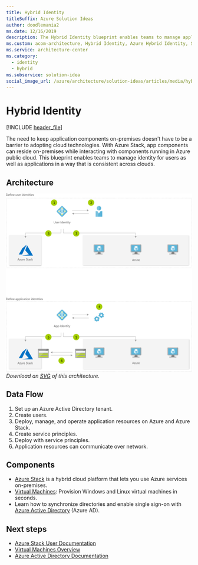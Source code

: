```yaml
---
title: Hybrid Identity
titleSuffix: Azure Solution Ideas
author: doodlemania2
ms.date: 12/16/2019
description: The Hybrid Identity blueprint enables teams to manage applications and user identity consistently across clouds with the utilization of Azure Stack
ms.custom: acom-architecture, Hybrid Identity, Azure Hybrid Identity, Service Principles, Azure Active Directory, Azure Active Directory Tenant, interactive-diagram, hybrid-infrastructure, 'https://azure.microsoft.com/solutions/architecture/hybrid-identity/'
ms.service: architecture-center
ms.category:
  - identity
  - hybrid
ms.subservice: solution-idea
social_image_url: /azure/architecture/solution-ideas/articles/media/hybrid-identity.png
---
```


# Hybrid Identity

[!INCLUDE [header_file](../../../includes/sol-idea-header.md)]

The need to keep application components on-premises doesn't have to be a barrier to adopting cloud technologies. With Azure Stack, app components can reside on-premises while interacting with components running in Azure public cloud. This blueprint enables teams to manage identity for users as well as applications in a way that is consistent across clouds.

## Architecture

![Architecture diagram](../media/hybrid-identity.png)
*Download an [SVG](../media/hybrid-identity.svg) of this architecture.*

## Data Flow

1. Set up an Azure Active Directory tenant.
1. Create users.
1. Deploy, manage, and operate application resources on Azure and Azure Stack.
1. Create service principles.
1. Deploy with service principles.
1. Application resources can communicate over network.

## Components

* [Azure Stack](https://azure.microsoft.com/overview/azure-stack) is a hybrid cloud platform that lets you use Azure services on-premises.
* [Virtual Machines](https://azure.microsoft.com/services/virtual-machines): Provision Windows and Linux virtual machines in seconds.
* Learn how to synchronize directories and enable single sign-on with [Azure Active Directory](https://azure.microsoft.com/services/active-directory) (Azure AD).

## Next steps

* [Azure Stack User Documentation](/azure/azure-stack/user)
* [Virtual Machines Overview](https://azure.microsoft.com/services/virtual-machines)
* [Azure Active Directory Documentation](/azure/active-directory)